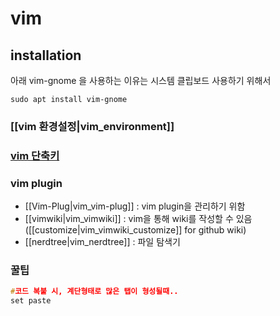 # vim

## installation 
아래 vim-gnome 을 사용하는 이유는 시스템 클립보드 사용하기 위해서 
```
sudo apt install vim-gnome
```

### [[vim 환경설정|vim_environment]]

### [vim 단축키](vim_shortcuts.md)

### vim plugin
- [[Vim-Plug|vim_vim-plug]] : vim plugin을 관리하기 위함
- [[vimwiki|vim_vimwiki]] : vim을 통해 wiki를 작성할 수 있음  
  ([[customize|vim_vimwiki_customize]] for github wiki)
- [[nerdtree|vim_nerdtree]] : 파일 탐색기


### 꿀팁 
```C
#코드 복붙 시, 계단형태로 많은 탭이 형성될때.. 
set paste
```


